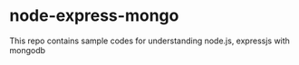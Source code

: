 # node-express-mongo
This repo contains sample codes for understanding node.js, expressjs with mongodb
